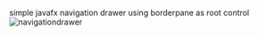 simple javafx navigation drawer using borderpane as root control
![navigationdrawer](https://github.com/abbumillion/fxnavigation/assets/51262961/071a6670-8169-4bad-b2e8-a173a9099809)

